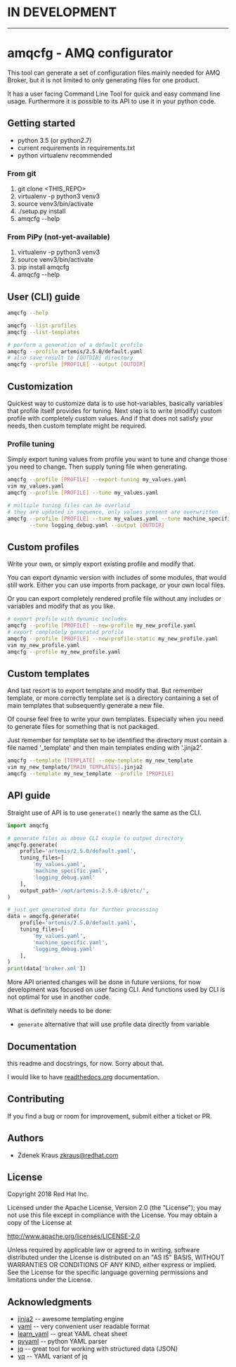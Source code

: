 # IN DEVELOPMENT

---

# amqcfg - AMQ configurator

This tool can generate a set of configuration files mainly needed for
AMQ Broker, but it is not limited to only generating files for one product.

It has a user facing Command Line Tool for quick and easy command line usage.
Furthermore it is possible to its API to use it in your python code.

## Getting started

* python 3.5 (or python2.7)
* current requirements in requirements.txt
* python virtualenv recommended

### From git

1. git clone <THIS_REPO>
1. virtualenv -p python3 venv3
1. source venv3/bin/activate
1. ./setup.py install
1. amqcfg --help

### From PiPy (not-yet-available)

1. virtualenv -p python3 venv3
1. source venv3/bin/activate
1. pip install amqcfg
1. amqcfg --help

## User (CLI) guide

```bash
amqcfg --help

amqcfg --list-profiles
amqcfg --list-templates

# perform a generation of a default profile
amqcfg --profile artemis/2.5.0/default.yaml
# also save result to [OUTDIR] directory
amqcfg --profile [PROFILE] --output [OUTDIR]
```

## Customization

Quickest way to customize data is to use hot-variables, basically variables
that profile itself provides for tuning. Next step is to write (modify) custom
profile with completely custom values.
And if that does not satisfy your needs, then custom template might be required.

### Profile tuning

Simply export tuning values from profile you want to tune and change those you
need to change. Then supply tuning file when generating.

```bash
amqcfg --profile [PROFILE] --export-tuning my_values.yaml
vim my_values.yaml
amqcfg --profile [PROFILE] --tune my_values.yaml

# multiple tuning files can be overlaid
# they are updated in sequence, only values present are overwritten
amqcfg --profile [PROFILE] --tune my_values.yaml --tune machine_specific.yaml \
       --tune logging_debug.yaml --output [OUTDIR]
```

## Custom profiles

Write your own, or simply export existing profile and modify that.

You can export dynamic version with includes of some modules, that would still
 work. Either you can use imports from package, or your own local files.

Or you can export completely rendered profile file without any includes or
variables and modify that as you like.


```bash
# export profile with dynamic includes
amqcfg --profile [PROFILE] --new-profile my_new_profile.yaml
# export completely generated profile
amqcfg --profile [PROFILE] --new-profile-static my_new_profile.yaml
vim my_new_profile.yaml
amqcfg --profile my_new_profile.yaml
```

## Custom templates

And last resort is to export template and modify that. But remember template,
or more correctly template set is a directory containing a set of main
templates that subsequently generate a new file.

Of course feel free to write your own templates. Especially when you need to
generate files for something that is not packaged.

Just remember for template set to be identified the directory must contain
a file named '_template' and then main templates ending with '.jinja2'.

```bash
amqcfg --template [TEMPLATE] --new-template my_new_template
vim my_new_template/[MAIN_TEMPLATES].jinja2
amqcfg --template my_new_template --profile [PROFILE]

```

## API guide

Straight use of API is to use `generate()` nearly the same as the CLI.

```python
import amqcfg

# generate files as above CLI exaple to output directory
amqcfg.generate(
    profile='artemis/2.5.0/default.yaml',
    tuning_files=[
        'my_values.yaml',
        'machine_specific.yaml',
        'logging_debug.yaml'
    ],
    output_path='/opt/artemis-2.5.0-i0/etc/',
)

# just get generated data for further processing
data = amqcfg.generate(
    profile='artemis/2.5.0/default.yaml',
    tuning_files=[
        'my_values.yaml',
        'machine_specific.yaml',
        'logging_debug.yaml'
    ],
)
print(data['broker.xml'])
```

More API oriented changes will be done in future versions, for now development
was focused on user facing CLI. And functions used by CLI is not optimal for
use in another code.

What is definitely needs to be done:
*   `generate` alternative that will use profile data directly from variable

## Documentation

this readme and docstrings, for now. Sorry about that.

I would like to have [readthedocs.org](http://readthedocs.org) documentation.

## Contributing

If you find a bug or room for improvement, submit either a ticket or PR.

## Authors

* Zdenek Kraus <zkraus@redhat.com>

## License

Copyright 2018 Red Hat Inc.

Licensed under the Apache License, Version 2.0 (the "License");
you may not use this file except in compliance with the License.
You may obtain a copy of the License at

   http://www.apache.org/licenses/LICENSE-2.0

Unless required by applicable law or agreed to in writing, software
distributed under the License is distributed on an "AS IS" BASIS,
WITHOUT WARRANTIES OR CONDITIONS OF ANY KIND, either express or implied.
See the License for the specific language governing permissions and
limitations under the License.

## Acknowledgments

* [jinja2](http://jinja.pocoo.org/docs/2.10/) -- awesome templating engine
* [yaml](http://yaml.org/) -- very convenient user readable format
* [learn_yaml](https://learnxinyminutes.com/docs/yaml/) -- great YAML cheat sheet
* [pyyaml](https://github.com/yaml/pyyaml) -- python YAML parser
* [jq](https://stedolan.github.io/jq/) -- great tool for working with structured data (JSON)
* [yq](https://yq.readthedocs.io/en/latest/) -- YAML variant of jq
